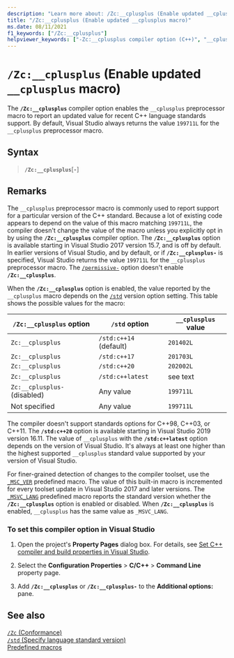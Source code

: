 ```yaml
---
description: "Learn more about: /Zc:__cplusplus (Enable updated __cplusplus macro)"
title: "/Zc:__cplusplus (Enable updated __cplusplus macro)"
ms.date: 08/11/2021
f1_keywords: ["/Zc:__cplusplus"]
helpviewer_keywords: ["-Zc:__cplusplus compiler option (C++)", "__cplusplus macro (C++)"]
---
```

# `/Zc:__cplusplus` (Enable updated `__cplusplus` macro)

The **`/Zc:__cplusplus`** compiler option enables the `__cplusplus` preprocessor macro to report an updated value for recent C++ language standards support. By default, Visual Studio always returns the value `199711L` for the `__cplusplus` preprocessor macro.

## Syntax

> **`/Zc:__cplusplus`**[**`-`**]

## Remarks

The `__cplusplus` preprocessor macro is commonly used to report support for a particular version of the C++ standard. Because a lot of existing code appears to depend on the value of this macro matching `199711L`, the compiler doesn't change the value of the macro unless you explicitly opt in by using the **`/Zc:__cplusplus`** compiler option. The **`/Zc:__cplusplus`** option is available starting in Visual Studio 2017 version 15.7, and is off by default. In earlier versions of Visual Studio, and by default, or if **`/Zc:__cplusplus-`** is specified, Visual Studio returns the value `199711L` for the `__cplusplus` preprocessor macro. The [`/permissive-`](permissive-standards-conformance.md) option doesn't enable **`/Zc:__cplusplus`**.

When the **`/Zc:__cplusplus`** option is enabled, the value reported by the `__cplusplus` macro depends on the [`/std`](std-specify-language-standard-version.md) version option setting. This table shows the possible values for the macro:

| `/Zc:__cplusplus` option | `/std` option | `__cplusplus` value |
|--|--|--|
| `Zc:__cplusplus` | `/std:c++14` (default) | `201402L` |
| `Zc:__cplusplus` | `/std:c++17` | `201703L` |
| `Zc:__cplusplus` | `/std:c++20` | `202002L` |
| `Zc:__cplusplus` | `/std:c++latest` | see text |
| `Zc:__cplusplus-` (disabled) | Any value | `199711L` |
| Not specified | Any value | `199711L` |

The compiler doesn't support standards options for C++98, C++03, or C++11. The **`/std:c++20`** option is available starting in Visual Studio 2019 version 16.11. The value of `__cplusplus` with the **`/std:c++latest`** option depends on the version of Visual Studio. It's always at least one higher than the highest supported `__cplusplus` standard value supported by your version of Visual Studio.

For finer-grained detection of changes to the compiler toolset, use the [`_MSC_VER`](../../preprocessor/predefined-macros.md) predefined macro. The value of this built-in macro is incremented for every toolset update in Visual Studio 2017 and later versions. The [`_MSVC_LANG`](../../preprocessor/predefined-macros.md) predefined macro reports the standard version whether the **`/Zc:__cplusplus`** option is enabled or disabled. When **`/Zc:__cplusplus`** is enabled, `__cplusplus` has the same value as `_MSVC_LANG`.

### To set this compiler option in Visual Studio

1. Open the project's **Property Pages** dialog box. For details, see [Set C++ compiler and build properties in Visual Studio](../working-with-project-properties.md).

1. Select the **Configuration Properties** > **C/C++** > **Command Line** property page.

1. Add **`/Zc:__cplusplus`** or **`/Zc:__cplusplus-`** to the **Additional options:** pane.

## See also

[`/Zc` (Conformance)](zc-conformance.md)\
[`/std` (Specify language standard version)](std-specify-language-standard-version.md)\
[Predefined macros](../../preprocessor/predefined-macros.md)
